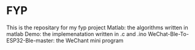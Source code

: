 # FYP
This is the repositary for my fyp project
Matlab: the algorithms written in matlab
Demo: the implemenatation written in .c and .ino
WeChat-Ble-To-ESP32-Ble-master: the WeChant mini program
